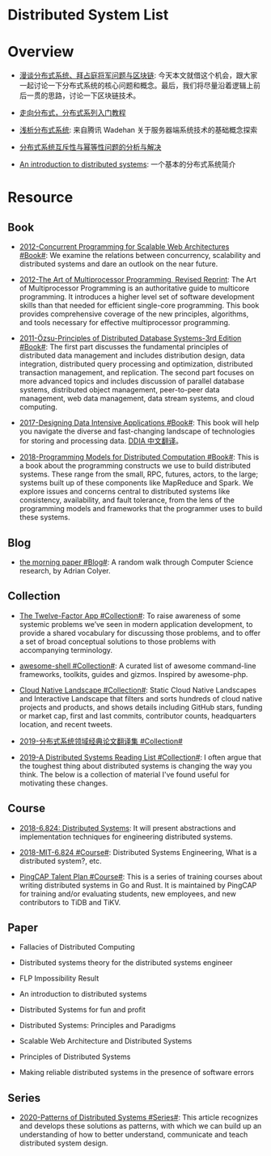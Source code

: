 # Distributed System List

# Overview

- [漫谈分布式系统、拜占庭将军问题与区块链](https://mp.weixin.qq.com/s/tngWdvoev8SQiyKt1gy5vw): 今天本文就借这个机会，跟大家一起讨论一下分布式系统的核心问题和概念。最后，我们将尽量沿着逻辑上前后一贯的思路，讨论一下区块链技术。

- [走向分布式，分布式系列入门教程](http://dcaoyuan.github.io/papers/pdfs/Scalability.pdf)

- [浅析分布式系统](http://wetest.qq.com/lab/view/203.html?from=content_toutiao): 来自腾讯 Wadehan 关于服务器端系统技术的基础概念探索

- [分布式系统互斥性与幂等性问题的分析与解决 ](http://blog.csdn.net/zdy0_2004/article/details/52760404)

- [An introduction to distributed systems](https://github.com/aphyr/distsys-class): 一个基本的分布式系统简介

# Resource

## Book

- [2012-Concurrent Programming for Scalable Web Architectures #Book#](http://berb.github.io/diploma-thesis/): We examine the relations between concurrency, scalability and distributed systems and dare an outlook on the near future.

- [2012-The Art of Multiprocessor Programming, Revised Reprint](https://www.safaribooksonline.com/library/view/the-art-of/9780123973375/): The Art of Multiprocessor Programming is an authoritative guide to multicore programming. It introduces a higher level set of software development skills than that needed for efficient single-core programming. This book provides comprehensive coverage of the new principles, algorithms, and tools necessary for effective multiprocessor programming.

- [2011-Özsu-Principles of Distributed Database Systems-3rd Edition #Book#](http://www.springer.com/us/book/9781441988331): The first part discusses the fundamental principles of distributed data management and includes distribution design, data integration, distributed query processing and optimization, distributed transaction management, and replication. The second part focuses on more advanced topics and includes discussion of parallel database systems, distributed object management, peer-to-peer data management, web data management, data stream systems, and cloud computing.

- [2017-Designing Data Intensive Applications #Book#](https://dataintensive.net/): This book will help you navigate the diverse and fast-changing landscape of technologies for storing and processing data. [DDIA 中文翻译](https://github.com/Vonng/ddia)。

- [2018-Programming Models for Distributed Computation #Book#](https://github.com/heathermiller/dist-prog-book): This is a book about the programming constructs we use to build distributed systems. These range from the small, RPC, futures, actors, to the large; systems built up of these components like MapReduce and Spark. We explore issues and concerns central to distributed systems like consistency, availability, and fault tolerance, from the lens of the programming models and frameworks that the programmer uses to build these systems.

## Blog

- [the morning paper #Blog#](https://blog.acolyer.org): A random walk through Computer Science research, by Adrian Colyer.

## Collection

- [The Twelve-Factor App #Collection#](http://12factor.net/zh_cn/): To raise awareness of some systemic problems we’ve seen in modern application development, to provide a shared vocabulary for discussing those problems, and to offer a set of broad conceptual solutions to those problems with accompanying terminology.

- [awesome-shell #Collection#](https://github.com/alebcay/awesome-shell): A curated list of awesome command-line frameworks, toolkits, guides and gizmos. Inspired by awesome-php.

- [Cloud Native Landscape #Collection#](https://github.com/cncf/landscape): Static Cloud Native Landscapes and Interactive Landscape that filters and sorts hundreds of cloud native projects and products, and shows details including GitHub stars, funding or market cap, first and last commits, contributor counts, headquarters location, and recent tweets.

- [2019-分布式系统领域经典论文翻译集 #Collection#](https://zhuanlan.zhihu.com/p/91434149)

- [2019-A Distributed Systems Reading List #Collection#](https://dancres.github.io/Pages/): I often argue that the toughest thing about distributed systems is changing the way you think. The below is a collection of material I've found useful for motivating these changes.

## Course

- [2018-6.824: Distributed Systems](http://nil.csail.mit.edu/6.824/2018/index.html): It will present abstractions and implementation techniques for engineering distributed systems.

- [2018-MIT-6.824 #Course#](http://nil.csail.mit.edu/6.824/2018/schedule.html): Distributed Systems Engineering, What is a distributed system?, etc.

- [PingCAP Talent Plan #Course#](https://github.com/pingcap/talent-plan): This is a series of training courses about writing distributed systems in Go and Rust. It is maintained by PingCAP for training and/or evaluating students, new employees, and new contributors to TiDB and TiKV.

## Paper

- Fallacies of Distributed Computing

- Distributed systems theory for the distributed systems engineer

- FLP Impossibility Result

- An introduction to distributed systems

- Distributed Systems for fun and profit

- Distributed Systems: Principles and Paradigms

- Scalable Web Architecture and Distributed Systems

- Principles of Distributed Systems

- Making reliable distributed systems in the presence of software errors

## Series

- [2020-Patterns of Distributed Systems #Series#](https://martinfowler.com/articles/patterns-of-distributed-systems/): This article recognizes and develops these solutions as patterns, with which we can build up an understanding of how to better understand, communicate and teach distributed system design.
